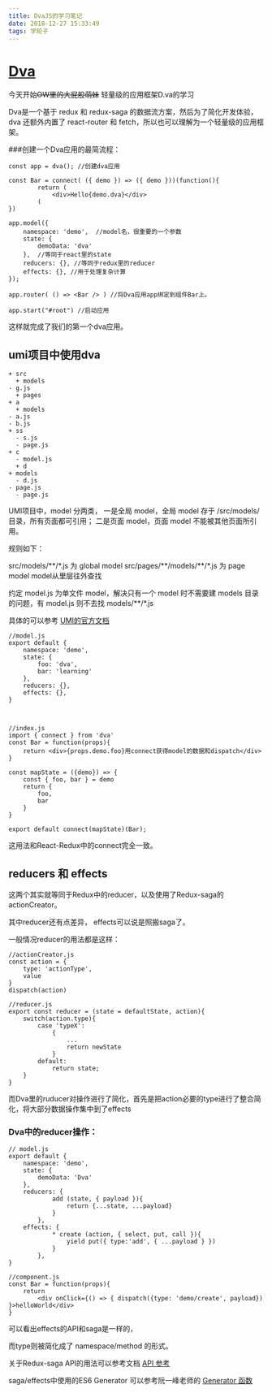 ```yaml
---
title: DvaJS的学习笔记
date: 2018-12-27 15:33:49
tags: 学轮子
---
```


# [Dva](https://dvajs.com/) 

今天开始<s>OW里的大屁股萌妹</s> 轻量级的应用框架D.va的学习


Dva是一个基于 redux 和 redux-saga 的数据流方案，然后为了简化开发体验，dva 还额外内置了 react-router 和 fetch，所以也可以理解为一个轻量级的应用框架。

###创建一个Dva应用的最简流程：

```
const app = dva(); //创建dva应用

const Bar = connect( ({ demo }) => ({ demo }))(function(){
		return (
			<div>Hello{demo.dva}</div>
		(
})

app.model({
	namespace: 'demo',  //model名，很重要的一个参数
	state: {
		demoData: 'dva'
	},  //等同于react里的state
	reducers: {}, //等同于redux里的reducer
	effects: {}, //用于处理复杂计算
});

app.router( () => <Bar /> ) //将Dva应用app绑定到组件Bar上。

app.start("#root") //启动应用
```

这样就完成了我们的第一个dva应用。

## umi项目中使用dva



    + src
      + models
    - g.js
      + pages
    + a
      + models
    - a.js
    - b.js
    + ss
      - s.js
      - page.js
    + c
      - model.js
      + d
    + models
      - d.js
    - page.js
      - page.js


UMI项目中，model 分两类，
一是全局 model，全局 model 存于 /src/models/ 目录，所有页面都可引用；
二是页面 model，页面 model 不能被其他页面所引用。

规则如下：

src/models/\*\*/\*.js 为 global model
src/pages/\*\*/models/\*\*/\*.js 为 page model
model从里层往外查找

约定 model.js 为单文件 model，解决只有一个 model 时不需要建 models 目录的问题，有 model.js 则不去找 models/**/*.js

具体的可以参考 [UMI的官方文档](https://umijs.org/zh/guide/with-dva.html#%E4%BD%BF%E7%94%A8)

```
//model.js
export default {
	namespace: 'demo',  
	state: {
		foo: 'dva',
		bar: 'learning'
	},  
	reducers: {}, 
	effects: {}, 
}



//index.js
import { connect } from 'dva'
const Bar = function(props){
	return <div>{props.demo.foo}用connect获得model的数据和dispatch</div>
}

const mapState = ({demo}) => {
	const { foo, bar } = demo
	return {
		foo,
		bar
	}
}

export default connect(mapState)(Bar);
```

这用法和React-Redux中的connect完全一致。



## reducers 和 effects

这两个其实就等同于Redux中的reducer，以及使用了Redux-saga的actionCreator。

其中reducer还有点差异， effects可以说是照搬saga了。

一般情况reducer的用法都是这样：
```
//actionCreator.js
const action = {
	type: 'actionType',
	value
}
dispatch(action)

//reducer.js 
export const reducer = (state = defaultState, action){
	switch(action.type){
		case 'typeX':
			{
				...
				return newState
			}
		default:
			return state;
	}
}
```
而Dva里的ruducer对操作进行了简化，首先是把action必要的type进行了整合简化，将大部分数据操作集中到了effects

### Dva中的reducer操作：
```
// model.js
export default {
	namespace: 'demo',  
	state: {
		demoData: 'Dva'
	},  
	reducers: {
			add (state, { payload }){
				return {...state, ...payload}
			}
		}, 
	effects: {
			* create (action, { select, put, call }){
				yield put({ type:'add', { ...payload } })
			}
		}, 
}

//component.js
const Bar = function(props){
	return 
		<div onClick={() => { dispatch({type: 'demo/create', payload}) }>helloWorld</div>
}
```

    
可以看出effects的API和saga是一样的，

而type则被简化成了 namespace/method 的形式。

关于Redux-saga API的用法可以参考文档 [API 参考](https://redux-saga-in-chinese.js.org/docs/api/index.html)

saga/effects中使用的ES6 Generator 可以参考阮一峰老师的 [Generator 函数 ](http://es6.ruanyifeng.com/#docs/generator)